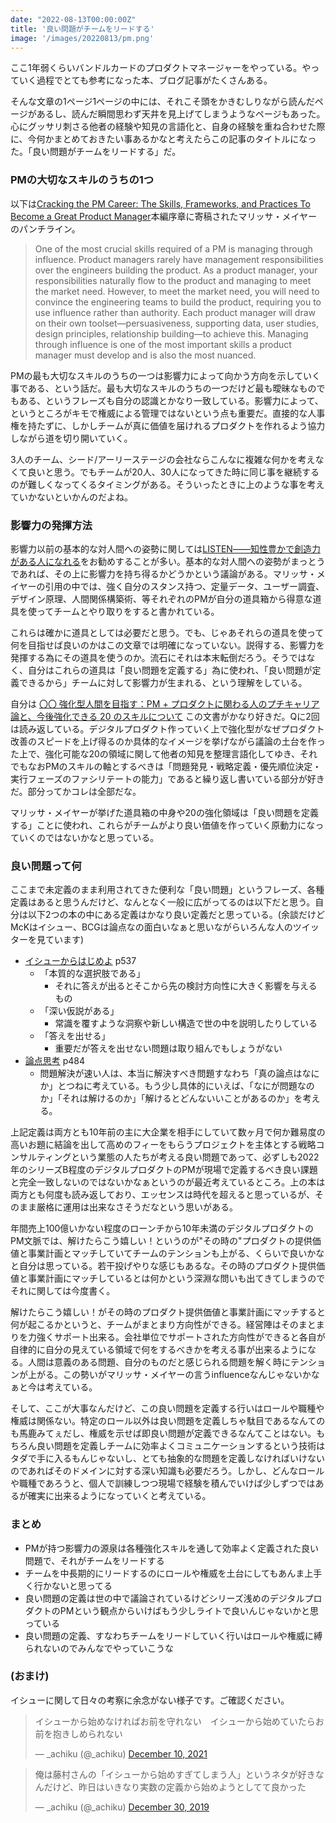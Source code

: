 ```yaml
---
date: "2022-08-13T00:00:00Z"
title: '良い問題がチームをリードする'
image: '/images/20220813/pm.png'
---
```


ここ1年弱くらいバンドルカードのプロダクトマネージャーをやっている。やっていく過程でとても参考になった本、ブログ記事がたくさんある。

そんな文章の1ページ1ページの中には、それこそ頭をかきむしりながら読んだページがあるし、読んだ瞬間思わず天井を見上げてしまうようなページもあった。心にグッサリ刺さる他者の経験や知見の言語化と、自身の経験を重ね合わせた際に、今何かまとめておきたい事あるかなと考えたらこの記事のタイトルになった。「良い問題がチームをリードする」だ。

### PMの大切なスキルのうちの1つ

以下は[Cracking the PM Career: The Skills, Frameworks, and Practices To Become a Great Product Manager](https://www.amazon.co.jp/gp/product/B08TQ89LKB)本編序章に寄稿されたマリッサ・メイヤーのパンチライン。

>One of the most crucial skills required of a PM is managing through influence. Product managers rarely have management responsibilities over the engineers building the product. As a product manager, your responsibilities naturally flow to the product and managing to meet the market need. However, to meet the market need, you will need to convince the engineering teams to build the product, requiring you to use influence rather than authority. Each product manager will draw on their own toolset—persuasiveness, supporting data, user studies, design principles, relationship building—to achieve this. Managing through influence is one of the most important skills a product manager must develop and is also the most nuanced. 

PMの最も大切なスキルのうちの一つは影響力によって向かう方向を示していく事である、という話だ。最も大切なスキルのうちの一つだけど最も曖昧なものでもある、というフレーズも自分の認識とかなり一致している。影響力によって、というところがキモで権威による管理ではないという点も重要だ。直接的な人事権を持たずに、しかしチームが真に価値を届けれるプロダクトを作れるよう協力しながら道を切り開いていく。

3人のチーム、シード/アーリーステージの会社ならこんなに複雑な何かを考えなくて良いと思う。でもチームが20人、30人になってきた時に同じ事を継続するのが難しくなってくるタイミングがある。そういったときに上のような事を考えていかないといかんのだよね。

### 影響力の発揮方法

影響力以前の基本的な対人間への姿勢に関しては[LISTEN――知性豊かで創造力がある人になれる](https://www.amazon.co.jp/gp/product/B099582LR7/)をお勧めすることが多い。基本的な対人間への姿勢がまっとうであれば、その上に影響力を持ち得るかどうかという議論がある。マリッサ・メイヤーの引用の中では、強く自分のスタンス持つ、定量データ、ユーザー調査、デザイン原理、人間関係構築術、等それぞれのPMが自分の道具箱から得意な道具を使ってチームとやり取りをすると書かれている。

これらは確かに道具としては必要だと思う。でも、じゃあそれらの道具を使って何を目指せば良いのかはこの文章では明確になっていない。説得する、影響力を発揮する為にその道具を使うのか。流石にそれは本末転倒だろう。そうではなく、自分はこれらの道具は「良い問題を定義する」為に使われ、「良い問題が定義できるから」チームに対して影響力が生まれる、という理解をしている。

自分は [〇〇 強化型人間を目指す：PM + プロダクトに関わる人のプチキャリア論と、今後強化できる 20 のスキルについて](https://note.com/fmkpro1984/n/n3ac94cb85868) この文書がかなり好きだ。Qに2回は読み返している。デジタルプロダクト作っていく上で強化型がなぜプロダクト改善のスピードを上げ得るのか具体的なイメージを挙げながら議論の土台を作った上で、強化可能な20の領域に関して他者の知見を整理言語化してゆき、それでもなおPMのスキルの軸とするべきは「問題発見・戦略定義・優先順位決定・実行フェーズのファシリテートの能力」であると繰り返し書いている部分が好きだ。部分ってかコレは全部だな。

マリッサ・メイヤーが挙げた道具箱の中身や20の強化領域は「良い問題を定義する」ことに使われ、これらがチームがより良い価値を作っていく原動力になっていくのではないかなと思っている。

### 良い問題って何

ここまで未定義のまま利用されてきた便利な「良い問題」というフレーズ、各種定義はあると思うんだけど、なんとなく一般に広がってるのは以下だと思う。自分は以下2つの本の中にある定義はかなり良い定義だと思っている。(余談だけどMcKはイシュー、BCGは論点なの面白いなぁと思いながらいろんな人のツイッターを見ています)

- [イシューからはじめよ](https://www.amazon.co.jp/gp/product/B00MTL340G/) p537
    * 「本質的な選択肢である」
        * それに答えが出るとそこから先の検討方向性に大きく影響を与えるもの
    * 「深い仮説がある」
        * 常識を覆すような洞察や新しい構造で世の中を説明したりしている
    * 「答えを出せる」
        * 重要だが答えを出せない問題は取り組んでもしょうがない
- [論点思考](https://www.amazon.co.jp/gp/product/B009RO867O/) p484
    * 問題解決が速い人は、本当に解決すべき問題すなわち「真の論点はなにか」とつねに考えている。もう少し具体的にいえば、「なにが問題なのか」「それは解けるのか」「解けるとどんないいことがあるのか」を考える。

上記定義は両方とも10年前の主に大企業を相手にしていて数ヶ月で何か難易度の高いお題に結論を出して高めのフィーをもらうプロジェクトを主体とする戦略コンサルティングという業態の人たちが考える良い問題であって、必ずしも2022年のシリーズB程度のデジタルプロダクトのPMが現場で定義するべき良い課題と完全一致しないのではないかなぁというのが最近考えているところ。上の本は両方とも何度も読み返しており、エッセンスは時代を超えると思っているが、そのまま厳格に運用は出来なさそうだなという思いがある。

年間売上100億いかない程度のローンチから10年未満のデジタルプロダクトのPM文脈では、解けたらこう嬉しい！というのが"その時の"プロダクトの提供価値と事業計画とマッチしていてチームのテンションも上がる、くらいで良いかなと自分は思っている。若干投げやりな感じもあるな。その時のプロダクト提供価値と事業計画にマッチしているとは何かという深淵な問いも出てきてしまうのでそれに関しては今度書く。

解けたらこう嬉しい！がその時のプロダクト提供価値と事業計画にマッチすると何が起こるかというと、チームがまとまり方向性ができる。経営陣はそのまとまりを力強くサポート出来る。会社単位でサポートされた方向性ができると各自が自律的に自分の見えている領域で何をするべきかを考える事が出来るようになる。人間は意義のある問題、自分のものだと感じられる問題を解く時にテンションが上がる。この勢いがマリッサ・メイヤーの言うinfluenceなんじゃないかなぁと今は考えている。

そして、ここが大事なんだけど、この良い問題を定義する行いはロールや職種や権威は関係ない。特定のロール以外は良い問題を定義しちゃ駄目であるなんてのも馬鹿みてぇだし、権威を示せば即良い問題が定義できるなんてことはない。もちろん良い問題を定義しチームに効率よくコミュニケーションするという技術はタダで手に入るもんじゃないし、とても抽象的な問題を定義しなければいけないのであればそのドメインに対する深い知識も必要だろう。しかし、どんなロールや職種であろうと、個人で訓練しつつ現場で経験を積んでいけば少しずつではあるが確実に出来るようになっていくと考えている。

### まとめ

- PMが持つ影響力の源泉は各種強化スキルを通して効率よく定義された良い問題で、それがチームをリードする
- チームを中長期的にリードするのにロールや権威を土台にしてもあんま上手く行かないと思ってる
- 良い問題の定義は世の中で議論されているけどシリーズ浅めのデジタルプロダクトのPMという観点からいけばもう少しライトで良いんじゃないかと思っている
- 良い問題の定義、すなわちチームをリードしていく行いはロールや権威に縛られないのでみんなでやっていこうな

### (おまけ)

イシューに関して日々の考察に余念がない様子です。ご確認ください。

<blockquote class="twitter-tweet"><p lang="ja" dir="ltr">イシューから始めなければお前を守れない　イシューから始めていたらお前を抱きしめられない</p>&mdash; _achiku (@_achiku) <a href="https://twitter.com/_achiku/status/1469149971765432320?ref_src=twsrc%5Etfw">December 10, 2021</a></blockquote> <script async src="https://platform.twitter.com/widgets.js" charset="utf-8"></script>

<blockquote class="twitter-tweet"><p lang="ja" dir="ltr">俺は藤村さんの「イシューから始めすぎてしまう人」というネタが好きなんだけど、昨日はいきなり実数の定義から始めようとしてて良かった</p>&mdash; _achiku (@_achiku) <a href="https://twitter.com/_achiku/status/1211554985290264579?ref_src=twsrc%5Etfw">December 30, 2019</a></blockquote> <script async src="https://platform.twitter.com/widgets.js" charset="utf-8"></script>
